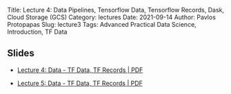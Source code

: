 Title: Lecture 4: Data Pipelines, Tensorflow Data, Tensorflow Records, Dask, Cloud Storage (GCS)
Category: lectures
Date: 2021-09-14
Author: Pavlos Protopapas
Slug: lecture3
Tags: Advanced Practical Data Science, Introduction, TF Data 

## Slides


- [Lecture 4: Data - TF Data, TF Records | PDF]({attach}presentation/lecture4.pdf) 

- [Lecture 5: Data - TF Data, TF Records | PDF]({attach}presentation/lecture5.pdf) 

<br/><br/>

